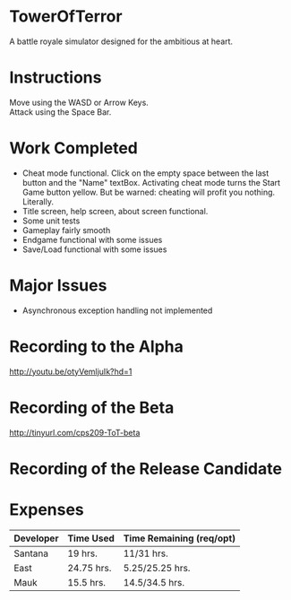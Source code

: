 # TowerOfTerror
A battle royale simulator designed for the ambitious at heart.

# Instructions
Move using the WASD or Arrow Keys.  
Attack using the Space Bar.

# Work Completed
* Cheat mode functional. Click on the empty space between the last button and the "Name" textBox. Activating cheat mode turns the Start Game button yellow. But be warned: cheating will profit you nothing. Literally. 
* Title screen, help screen, about screen functional.
* Some unit tests
* Gameplay fairly smooth
* Endgame functional with some issues
* Save/Load functional with some issues

# Major Issues
* Asynchronous exception handling not implemented

# Recording to the Alpha
http://youtu.be/otyVemljuIk?hd=1

# Recording of the Beta
http://tinyurl.com/cps209-ToT-beta

# Recording of the Release Candidate

# Expenses

| Developer | Time Used | Time Remaining (req/opt) |
|-----------|-----------|----------------|
| Santana | 19 hrs. | 11/31 hrs. |
| East | 24.75 hrs. | 5.25/25.25 hrs. |
| Mauk | 15.5 hrs. | 14.5/34.5 hrs. |
